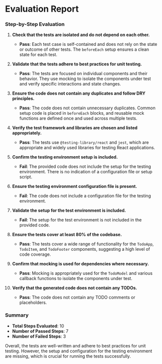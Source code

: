 # Evaluation Report

### Step-by-Step Evaluation

1. **Check that the tests are isolated and do not depend on each other.**
   - **Pass**: Each test case is self-contained and does not rely on the state or outcome of other tests. The `beforeEach` setup ensures a clean state for each test.

2. **Validate that the tests adhere to best practices for unit testing.**
   - **Pass**: The tests are focused on individual components and their behavior. They use mocking to isolate the components under test and verify specific interactions and state changes.

3. **Ensure the code does not contain any duplicates and follow DRY principles.**
   - **Pass**: The code does not contain unnecessary duplicates. Common setup code is placed in `beforeEach` blocks, and reusable mock functions are defined once and used across multiple tests.

4. **Verify the test framework and libraries are chosen and listed appropriately.**
   - **Pass**: The tests use `@testing-library/react` and `jest`, which are appropriate and widely used libraries for testing React applications.

5. **Confirm the testing environment setup is included.**
   - **Fail**: The provided code does not include the setup for the testing environment. There is no indication of a configuration file or setup script.

6. **Ensure the testing environment configuration file is present.**
   - **Fail**: The code does not include a configuration file for the testing environment.

7. **Validate the setup for the test environment is included.**
   - **Fail**: The setup for the test environment is not included in the provided code.

8. **Ensure the tests cover at least 80% of the codebase.**
   - **Pass**: The tests cover a wide range of functionality for the `TodoApp`, `TodoItem`, and `TodoFooter` components, suggesting a high level of code coverage.

9. **Confirm that mocking is used for dependencies where necessary.**
   - **Pass**: Mocking is appropriately used for the `TodoModel` and various callback functions to isolate the components under test.

10. **Verify that the generated code does not contain any TODOs.**
    - **Pass**: The code does not contain any TODO comments or placeholders.

### Summary

- **Total Steps Evaluated**: 10
- **Number of Passed Steps**: 7
- **Number of Failed Steps**: 3

Overall, the tests are well-written and adhere to best practices for unit testing. However, the setup and configuration for the testing environment are missing, which is crucial for running the tests successfully.
